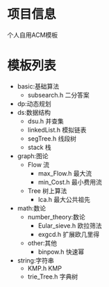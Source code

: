 
# 项目信息

个人自用ACM模板

# 模板列表

- basic:基础算法
  - subsearch.h 二分答案
- dp:动态规划
- ds:数据结构
  - dsu.h 并查集
  - linkedList.h 模拟链表
  - segTree.h 线段树
  - stack 栈
- graph:图论
  - Flow 流
    - max_Flow.h 最大流
    - min_Cost.h 最小费用流
  - Tree 树上算法
    - lca.h 最大公共祖先
- math:数论
  - number_theory:数论
    - Eular_sieve.h 欧拉筛法
    - exgcd.h 扩展欧几里得
  - other:其他
    - binpow.h 快速幂
- string:字符串
  - KMP.h KMP
  - trie_Tree.h 字典树
